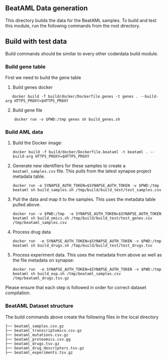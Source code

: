 ## BeatAML Data generation

This directory builds the data for the BeatAML samples. To build and
test this module, run the following commands from the root directory.

## Build with test data
Build commands should be similar to every other coderdata build
module.


### Build gene table
First we need to build the gene table

1. Build genes docker
```
   docker build -f build/docker/Dockerfile.genes -t genes . --build-arg HTTPS_PROXY=$HTTPS_PROXY 
```

2. Build gene file
```
	docker run -v $PWD:/tmp genes sh build_genes.sh
```

### Build AML data
1. Build the Docker image:
   ```
   docker build -f build/docker/Dockerfile.beataml -t beataml . --build-arg HTTPS_PROXY=$HTTPS_PROXY 
   ```

2. Generate new identifiers for these samples to create a
   `beataml_samples.csv` file. This pulls from the latest synapse
   project metadata table.
   ```
   docker run -e SYNAPSE_AUTH_TOKEN=$SYNAPSE_AUTH_TOKEN -v $PWD:/tmp beataml sh build_samples.sh /tmp/build/build_test/test_samples.csv 
   ```

3. Pull the data and map it to the samples. This uses the metadata
   table pulled above.
   ```
   docker run -v $PWD:/tmp  -e SYNAPSE_AUTH_TOKEN=$SYNAPSE_AUTH_TOKEN beataml sh build_omics.sh /tmp/build/build_test/test_genes.csv /tmp/beataml_samples.csv 
   ```

4. Process drug data
   ```
   docker run  -e SYNAPSE_AUTH_TOKEN=$SYNAPSE_AUTH_TOKEN -v $PWD:/tmp beataml sh build_drugs.sh /tmp/build/build_test/test_drugs.tsv
   ```
   
5. Process experiment data. This uses the metadata from above as well as the file metadata on synapse:
   ```
   docker run  -e SYNAPSE_AUTH_TOKEN=$SYNAPSE_AUTH_TOKEN -v $PWD:/tmp beataml sh build_exp.sh /tmp/beataml_samples.csv /tmp/beataml_drugs.tsv.gz
   ```

Please ensure that each step is followed in order for correct dataset
compilation.


### BeatAML Dataset structure
The build commands above create the following files in the local directory

```
├── beataml_samples.csv.gz
├── beataml_transcriptomics.csv.gz
├── beataml_mutations.csv.gz
├── beataml_proteomics.csv.gg
├── beataml_drugs.tsv.gz
├── beataml_drug_descriptors.tsv.gz
├── beataml_experiments.tsv.gz
```
